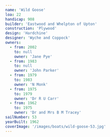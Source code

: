 ```yaml
---
name: 'Wild Goose'
loa: 22
handicap: 908
builder: 'Eastwood and Whelpton of Upton'
construction: 'Plywood'
design: 'Hardchine'
designer: 'Wyche and Coppock'
owners:
  - from: 2002
    to: null
    owner: 'Jane Pye'
  - from: 1983
    to: null
    owner: 'John Parker'
  - from: 1979
    to: 1983
    owner: 'N Monk'
  - from: 1975
    to: 1979
    owner: 'Dr R U Carr'
  - from: 1962
    to: 1975
    owner: 'Dr and Mrs B M Tracey'
sailNumber: 53
yearBuilt: 1962
coverImage: '/images/boats/wild-goose-53.jpg'
---
```

